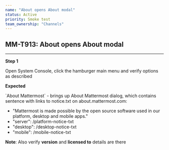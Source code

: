 ```yaml
---
name: "About opens About modal"
status: Active
priority: Smoke test
team_ownership: "Channels"
---
```


## MM-T913: About opens About modal

---

**Step 1**

Open System Console, click the hamburger main menu and verify options as described

**Expected**

\`About Mattermost\` - brings up About Mattermost dialog, which contains sentence with links to notice.txt on about.mattermost.com:

- "Mattermost is made possible by the open source software used in our platform, desktop and mobile apps."
- "server": /platform-notice-txt
- "desktop": /desktop-notice-txt
- "mobile": /mobile-notice-txt

**Note**: Also verify **version** and **licensed to** details are there
